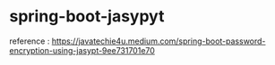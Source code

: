 # spring-boot-jasypyt
reference : https://javatechie4u.medium.com/spring-boot-password-encryption-using-jasypt-9ee731701e70
